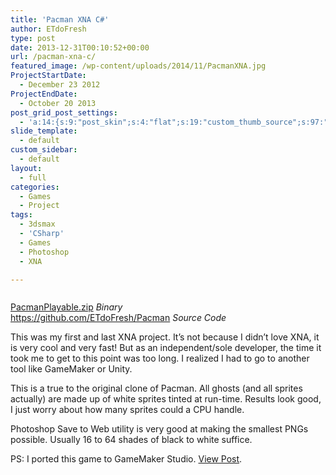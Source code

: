 ```yaml
---
title: 'Pacman XNA C#'
author: ETdoFresh
type: post
date: 2013-12-31T00:10:52+00:00
url: /pacman-xna-c/
featured_image: /wp-content/uploads/2014/11/PacmanXNA.jpg
ProjectStartDate:
  - December 23 2012
ProjectEndDate:
  - October 20 2013
post_grid_post_settings:
  - 'a:14:{s:9:"post_skin";s:4:"flat";s:19:"custom_thumb_source";s:97:"https://www.etdofresh.com/wp-content/plugins/post-grid/assets/frontend/css/images/placeholder.png";s:16:"thumb_custom_url";s:0:"";s:17:"font_awesome_icon";s:0:"";s:23:"font_awesome_icon_color";s:0:"";s:22:"font_awesome_icon_size";s:0:"";s:17:"custom_youtube_id";s:0:"";s:15:"custom_vimeo_id";s:0:"";s:21:"custom_dailymotion_id";s:0:"";s:14:"custom_mp3_url";s:0:"";s:20:"custom_soundcloud_id";s:0:"";s:16:"custom_video_MP4";s:0:"";s:16:"custom_video_OGV";s:0:"";s:17:"custom_video_WEBM";s:0:"";}'
slide_template:
  - default
custom_sidebar:
  - default
layout:
  - full
categories:
  - Games
  - Project
tags:
  - 3dsmax
  - 'CSharp'
  - Games
  - Photoshop
  - XNA

---
```

<div class="wp-block-columns has-2-columns">
  <div class="wp-block-column">
    <figure class="wp-block-image"><img src="https://www.etdofresh.com/wp-content/uploads/2014/11/PacmanXNA.jpg" alt="" class="wp-image-88" srcset="http://localhost/wp-content/uploads/2014/11/PacmanXNA.jpg 806w, http://localhost/wp-content/uploads/2014/11/PacmanXNA-300x189.jpg 300w, http://localhost/wp-content/uploads/2014/11/PacmanXNA-768x485.jpg 768w" sizes="(max-width: 806px) 100vw, 806px" /></figure>
  </div>
  
  <div class="wp-block-column">
  </div>
</div>

<p class="SoftwareLink">
  <a href="http://www.etdofresh.com/wp-content/uploads/2014/11/PacmanPlayable.zip">PacmanPlayable.zip</a> <em>Binary</em><br /><a href="https://github.com/ETdoFresh/Pacman">https://github.com/ETdoFresh/Pacman</a> <em>Source Code</em>
</p>

This was my first and last XNA project. It&#8217;s not because I didn&#8217;t love XNA, it is very cool and very fast! But as an independent/sole developer, the time it took me to get to this point was too long. I realized I had to go to another tool like GameMaker or Unity.

<!--more-->This is a true to the original clone of Pacman. All ghosts (and all sprites actually) are made up of white sprites tinted at run-time. Results look good, I just worry about how many sprites could a CPU handle.

Photoshop Save to Web utility is very good at making the smallest PNGs possible. Usually 16 to 64 shades of black to white suffice.

PS: I ported this game to GameMaker Studio. [View Post][1].

 [1]: http://www.dragndream.com/blog/?p=80 "Intro to Pacman HD Clone"